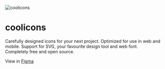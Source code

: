 ![coolicons](http://drive.google.com/uc?export=view&id=1zpUID7yr9JIv8P8o5y4u1sAtGK3H8Yuv)

# coolicons

Carefully designed icons for your next project. Optimized for use in web and mobile. Support for SVG, your favourite design tool and web font. Completely free and open source.


View in [Figma](https://www.figma.com/c/file/800815864899415771/coolicons-v2.1)
